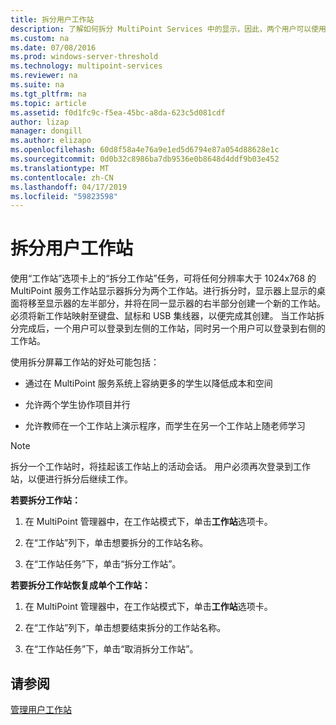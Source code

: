 ```yaml
---
title: 拆分用户工作站
description: 了解如何拆分 MultiPoint Services 中的显示，因此，两个用户可以使用相同的工作站
ms.custom: na
ms.date: 07/08/2016
ms.prod: windows-server-threshold
ms.technology: multipoint-services
ms.reviewer: na
ms.suite: na
ms.tgt_pltfrm: na
ms.topic: article
ms.assetid: f0d1fc9c-f5ea-45bc-a8da-623c5d081cdf
author: lizap
manager: dongill
ms.author: elizapo
ms.openlocfilehash: 60d8f58a4e76a9e1ed5d6794e87a054d88628e1c
ms.sourcegitcommit: 0d0b32c8986ba7db9536e0b8648d4ddf9b03e452
ms.translationtype: MT
ms.contentlocale: zh-CN
ms.lasthandoff: 04/17/2019
ms.locfileid: "59823598"
---
```

# <a name="split-a-user-station"></a>拆分用户工作站
使用“工作站”选项卡上的“拆分工作站”任务，可将任何分辨率大于 1024x768 的 MultiPoint 服务工作站显示器拆分为两个工作站。进行拆分时，显示器上显示的桌面将移至显示器的左半部分，并将在同一显示器的右半部分创建一个新的工作站。 必须将新工作站映射至键盘、鼠标和 USB 集线器，以便完成其创建。 当工作站拆分完成后，一个用户可以登录到左侧的工作站，同时另一个用户可以登录到右侧的工作站。  
  
使用拆分屏幕工作站的好处可能包括：  
  
-   通过在 MultiPoint 服务系统上容纳更多的学生以降低成本和空间  
  
-   允许两个学生协作项目并行  
  
-   允许教师在一个工作站上演示程序，而学生在另一个工作站上随老师学习  
   
> [!NOTE]  
> 拆分一个工作站时，将挂起该工作站上的活动会话。 用户必须再次登录到工作站，以便进行拆分后继续工作。  
  
**若要拆分工作站：**  
  
1.  在 MultiPoint 管理器中，在工作站模式下，单击**工作站**选项卡。  
  
2.  在“工作站”列下，单击想要拆分的工作站名称。  
  
3.  在“工作站任务”下，单击“拆分工作站”。  
  
**若要拆分工作站恢复成单个工作站：**  
  
1.  在 MultiPoint 管理器中，在工作站模式下，单击**工作站**选项卡。  
  
2.  在“工作站”列下，单击想要结束拆分的工作站名称。  
  
3.  在“工作站任务”下，单击“取消拆分工作站”。  
  
## <a name="see-also"></a>请参阅  
[管理用户工作站](Manage-User-Stations.md)